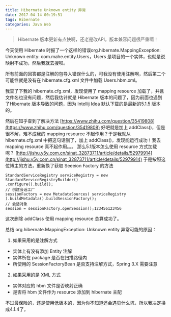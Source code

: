 ```yaml
---
title: Hibernate Unknown entity 异常
date: 2017-04-14 00:19:51
tags: Hibernate
categories: Java Web
---
```


> Hibernate 版本更新有点快啊，还老是改API，版本兼容问题很严重啊！

<!-- more -->

今天使用 Hibernate 时报了一个这样的错误org.hibernate.MappingException: Unknown entity: com.mahe.entity.Users，Users 是项目的一个实体，也就是说映射不成功，然后我就去搜呗。

所有前面的回答都是注解的包导入错误什么的，可我没有使用注解啊，然后第二个可能性就是没有在 hibernate.cfg.xml 文件中加载 Users.hbm.xml。

我查了下我的 hibernate.cfg.xml，发现使用了 mapping resource 加载了，并且文件名也没有问题，然后我估计就是 Hibernate 版本的问题了，因为前面也遇到了Hibernate 版本导致的问题，因为 Intellij Idea 默认下载的是最新的5.1.5 版本的。

然后在知乎查到了解决方法 [https://www.zhihu.com/question/35419808](https://www.zhihu.com/question/35419808) 
好吧就是加上 addClass()，但是很不解，难不成我的 mapping resource 不起作用？于是我就从 hibernate.cfg.xml 中把这句话删了，加上 addClass()，发现能运行成功！我去 mapping resource 真不起作用。。。 
那么5.1版本怎么使用 resource 方式加载呢？
[http://jishu.y5y.com.cn/sinat_32873711/article/details/52979914](http://jishu.y5y.com.cn/sinat_32873711/article/details/52979914) 
于是按照这位博主的方法，重新换了获取 Seeeion Factory 的方法

```
StandardServiceRegistry serviceRegistry = new StandardServiceRegistryBuilder()
.configure().build();
// 创建会话工厂
sessionFactory = new MetadataSources( serviceRegistry ).buildMetadata().buildSessionFactory();
// 会话对象
session = sessionFactory.openSession();123456123456
```

这次删除 addClass 使用 mapping resource 总算成功了。



总结 org.hibernate.MappingException: Unknown entity 异常可能的原因：

1. 如果采用的是注解方式

- 实体上有没有添加 Entity 注解
- 实体所在 package 是否在扫描路径内
- 所使用的 SessionFactoryBean 是否支持注解方式，Spring 3.X 需要注意

2. 如果采用的是 XML 方式

- 实体对应的 hbm 文件是否映射正确
- 是否将 hbm 文件作为 resource 添加到 hibernate 主配



不过最保险的，还是使用低版本的，因为你不知道还会遇见什么坑，所以我决定换成4.1.4了。